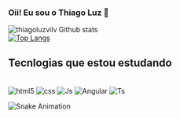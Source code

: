 ### Oii! Eu sou o Thiago Luz 👋

![thiagoluzvilv Github stats](https://github-readme-stats.vercel.app/api?username=thiagoluzvilv&show_icons=true&theme=dracula)<br/>
[![Top Langs](https://github-readme-stats.vercel.app/api/top-langs/?username=thiagoluzvilv&layout=compact&theme=dracula)](https://github.com/thiagoluzvilv/github-readme-stats)
## Tecnlogias que estou estudando
<div style="display: inline_block"><br/>
  <img align="center" alt="html5" src="https://img.shields.io/badge/HTML5-E34F26?style=for-the-badge&logo=html5&logoColor=white">
  <img align="center" alt="css" src="https://img.shields.io/badge/CSS3-1572B6?style=for-the-badge&logo=css3&logoColor=white">
  <img align="center" alt="Js" src="https://img.shields.io/badge/JavaScript-F7DF1E?style=for-the-badge&logo=javascript&logoColor=black">
  <img align="center" alt="Angular" src="https://img.shields.io/badge/Angular-DD0031?style=for-the-badge&logo=angular&logoColor=white">
  <img align="center" alt="Ts" src="https://img.shields.io/badge/TypeScript-007ACC?style=for-the-badge&logo=typescript&logoColor=white">
</div>

![Snake Animation](https://github.com/thiagoluzvilv/blob/output/github-contribution-grid-snake.svg)
